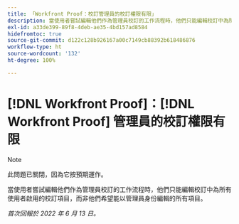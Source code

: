 ```yaml
---
title: 「Workfront Proof：校訂管理員的校訂權限有限」
description: 當使用者嘗試編輯他們作為管理員校訂的工作流程時，他們只能編輯校訂中為所有使用者啟用的校訂項目，而非他們希望能以管理員身份編輯的所有項目。
exl-id: a33de399-89f8-4deb-ae35-4bd157ad8584
hidefromtoc: true
source-git-commit: d122c128b926167a00c7149cb88392b618486876
workflow-type: ht
source-wordcount: '132'
ht-degree: 100%

---
```


# [!DNL Workfront Proof]：[!DNL Workfront Proof] 管理員的校訂權限有限

>[!NOTE]
>
>此問題已關閉，因為它按預期運作。

當使用者嘗試編輯他們作為管理員校訂的工作流程時，他們只能編輯校訂中為所有使用者啟用的校訂項目，而非他們希望能以管理員身份編輯的所有項目。

_首次回報於 2022 年 6 月 13 日。_
